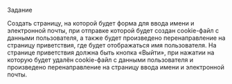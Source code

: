 Задание

Создать страницу, на которой будет форма для ввода имени и электронной почты, при отправке которой будет 
создан cookie-файл с данными пользователя, а также будет произведено перенаправление на страницу 
приветствия, где будет отображаться имя пользователя.
На странице приветствия должна быть кнопка «Выйти», при нажатии на которую будет удалён cookie-файл 
с данными пользователя и произведено перенаправление на страницу ввода имени и электронной почты.